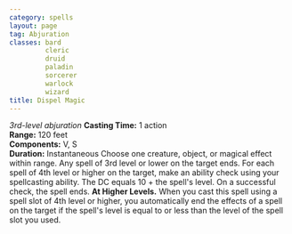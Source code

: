 ```yaml
---
category: spells
layout: page
tag: Abjuration
classes: bard
         cleric
         druid
         paladin
         sorcerer
         warlock
         wizard
title: Dispel Magic 
---
```

_3rd-level abjuration_ 
**Casting Time:** 1 action    
**Range:** 120 feet    
**Components:** V, S    
**Duration:** Instantaneous 
Choose one creature, object, or magical effect within range. Any spell of 3rd level or lower on the target ends. For each spell of 4th level or higher on the target, make an ability check using your spellcasting ability. The DC equals 10 + the spell's level. On a successful check, the spell ends. 
**At Higher Levels.** When you cast this spell using a spell slot of 4th level or higher, you automatically end the effects of a spell on the target if the spell's level is equal to or less than the level of the spell slot you used. 